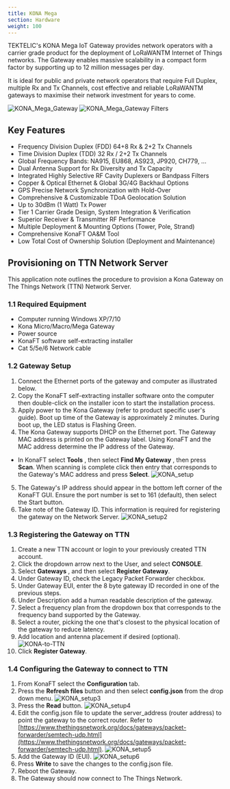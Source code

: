 ```yaml
---
title: KONA Mega
section: Hardware
weight: 100
---
```


TEKTELIC's KONA Mega IoT Gateway provides network operators with a carrier grade product for the deployment of LoRaWANTM Internet of Things networks. The Gateway enables massive scalability in a compact form factor by supporting up to 12 million messages per day.  

It is ideal for public and private network operators that require Full Duplex, multiple Rx and Tx Channels, cost effective and reliable LoRaWANTM gateways to maximise their network investment for years to come.

![KONA_Mega_Gateway](../KONA_Mega_Tilt.png)
![KONA_Mega_Gateway Filters](../KONA_Mega_Filters.jpg)


## Key Features

- Frequency Division Duplex (FDD) 64+8 Rx & 2+2 Tx Channels
- Time Division Duplex (TDD) 32 Rx / 2+2 Tx Channels
- Global Frequency Bands: NA915, EU868, AS923, JP920, CH779, …
- Dual Antenna Support for Rx Diversity and Tx Capacity
- Integrated Highly Selective RF Cavity Duplexers or Bandpass Filters
- Copper & Optical Ethernet & Global 3G/4G Backhaul Options
- GPS Precise Network Synchronization with Hold-Over
- Comprehensive & Customizable TDoA Geolocation Solution
- Up to 30dBm (1 Watt) Tx Power 
- Tier 1 Carrier Grade Design, System Integration & Verification
- Superior Receiver & Transmitter RF Performance
- Multiple Deployment & Mounting Options (Tower, Pole, Strand)
- Comprehensive KonaFT OA&M Tool
- Low Total Cost of Ownership Solution (Deployment and Maintenance)  


## Provisioning on TTN Network Server

This application note outlines the procedure to provision a Kona Gateway on The Things Network (TTN) Network Server.

### 1.1 Required Equipment

- Computer running Windows XP/7/10
- Kona Micro/Macro/Mega Gateway
- Power source
- KonaFT software self-extracting installer
- Cat 5/5e/6 Network cable

### 1.2 Gateway Setup

 1. Connect the Ethernet ports of the gateway and computer as illustrated below.
 2. Copy the KonaFT self-extracting installer software onto the computer then double-click on the installer icon to start the installation process.
 3. Apply power to the Kona Gateway (refer to product specific user&#39;s guide).  Boot up time of the Gateway is approximately 2 minutes. During boot up, the LED status is Flashing Green.
 4. The Kona Gateway supports DHCP on the Ethernet port. The Gateway MAC address is printed on the Gateway label. Using KonaFT and the MAC address determine the IP address of the Gateway.
 - In KonaFT select **Tools** , then select **Find My Gateway** , then press **Scan**. When scanning is complete click then entry that corresponds to the Gateway&#39;s MAC address and press **Select**.
 ![KONA_setup](../Screen_1.png)
 5. The Gateway&#39;s IP address should appear in the bottom left corner of the KonaFT GUI.  Ensure the port number is set to 161 (default), then select the Start button.
 6. Take note of the Gateway ID.  This information is required for registering the gateway on the Network Server.
 ![KONA_setup2](../Screen_2.png)

### 1.3 Registering the Gateway on TTN

 1. Create a new TTN account or login to your previously created TTN account.
 2. Click the dropdown arrow next to the User, and select **CONSOLE**.
 3. Select **Gateways** , and then select **Register Gateway**.
 4. Under Gateway ID, check the Legacy Packet Forwarder checkbox.
 5. Under Gateway EUI, enter the 8 byte gateway ID recorded in one of the previous steps.
 6. Under Description add a human readable description of the gateway.
 7. Select a frequency plan from the dropdown box that corresponds to the frequency band supported by the Gateway.
 8. Select a router, picking the one that&#39;s closest to the physical location of the gateway to reduce latency.
 9. Add location and antenna placement if desired (optional).
 ![KONA-to-TTN](../TTN_Screen.png)
 10. Click **Register Gateway**.



### 1.4 Configuring the Gateway to connect to TTN

 1. From KonaFT select the **Configuration** tab.
 2. Press the **Refresh files** button and then select **config.json** from the drop down menu.
 ![KONA_setup3](../Screen_3.png)
 3. Press the **Read** button.
 ![KONA_setup4](../Screen_4.png)
 4. Edit the config.json file to update the server\_address (router address) to point the gateway to the correct router.  Refer to [https://www.thethingsnetwork.org/docs/gateways/packet-forwarder/semtech-udp.html](https://www.thethingsnetwork.org/docs/gateways/packet-forwarder/semtech-udp.html).
 ![KONA_setup5](../Screen_5.png)
 5. Add the Gateway ID (EUI).
 ![KONA_setup6](../Screen_6.png)
 6. Press **Write** to save the changes to the config.json file.
 7. Reboot the Gateway.
 8. The Gateway should now connect to The Things Network.
